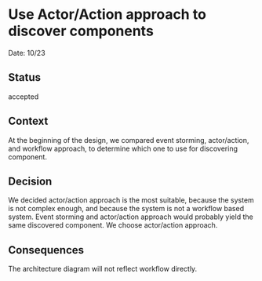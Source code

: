 # Use Actor/Action approach to discover components

Date: 10/23

## Status

accepted

## Context

At the beginning of the design, we compared event storming, actor/action, and workflow approach, to determine which one to use for discovering component.

## Decision

We decided actor/action approach is the most suitable, because the system is not complex enough, and because the system is not a workflow based system. Event storming and actor/action approach would probably yield the same discovered component. We choose actor/action approach.

## Consequences

The architecture diagram will not reflect workflow directly.
